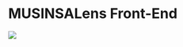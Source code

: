 # MUSINSALens Front-End

<img src="https://img.shields.io/badge/Swift-F05138?style=for-the-badge&logo=Swift&logoColor=white">
